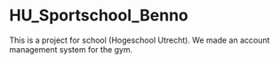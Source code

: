 # HU_Sportschool_Benno

This is a project for school (Hogeschool Utrecht).
We made an account management system for the gym.
